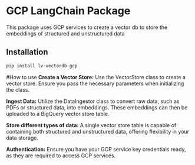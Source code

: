 # GCP LangChain Package

This package uses GCP services to create a vector db to store the embeddings of structured and unstructured data 

## Installation

```bash
pip install lv-vectordb-gcp
```


#How to use
**Create a Vector Store:** Use the VectorStore class to create a vector store. Ensure you pass the necessary parameters when initializing the class.

**Ingest Data:** Utilize the DataIngestor class to convert raw data, such as PDFs or structured data, into embeddings. These embeddings can then be uploaded to a BigQuery vector store table.

**Store different types of data:** A single vector store table is capable of containing both structured and unstructured data, offering flexibility in your data storage.

**Authentication:** Ensure you have your GCP service key credentials ready, as they are required to access GCP services.
